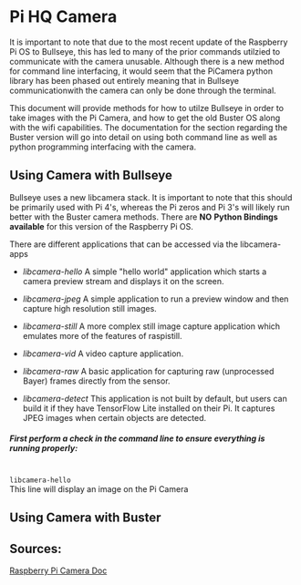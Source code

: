 # **Pi HQ Camera**

It is important to note that due to the most recent update of the Raspberry Pi OS to Bullseye, this has led to many of the prior commands utilzied to communicate with the camera unusable. Although there is a new method for command line interfacing, it would seem that the PiCamera python library has been phased out entirely meaning that in Bullseye communicationwith the camera can only be done through the terminal.

This document will provide methods for how to utilze Bullseye in order to take images with the Pi Camera, and how to get the old Buster OS along with the wifi capabilities. The documentation for the section regarding the Buster version will go into detail on using both command line as well as python programming interfacing with the camera.


## Using Camera with Bullseye
Bullseye uses a new libcamera stack. It is important to note that this should be primarily used with Pi 4's, whereas the Pi zeros and Pi 3's will likely run better with the Buster camera methods.
There are **NO** **Python Bindings available** for this version of the Raspberry Pi OS.

There are different applications that can be accessed via the libcamera-apps
- *libcamera-hello* A simple "hello world" application which starts a camera preview stream and displays it on the screen.

- *libcamera-jpeg* A simple application to run a preview window and then capture high resolution still images.

- *libcamera-still* A more complex still image capture application which emulates more of the features of raspistill.

- *libcamera-vid* A video capture application.

- *libcamera-raw* A basic application for capturing raw (unprocessed Bayer) frames directly from the sensor.

- *libcamera-detect* This application is not built by default, but users can build it if they have TensorFlow Lite installed on their Pi. It captures JPEG images when certain objects are detected.

##### First perform a check in the command line to ensure everything is running properly:
<br/>```libcamera-hello ``` 
<br/> This line will display an image on the Pi Camera

##### 

## Using Camera with Buster

## Sources:
[Raspberry Pi Camera Doc](https://www.raspberrypi.com/documentation/accessories/camera.html)

